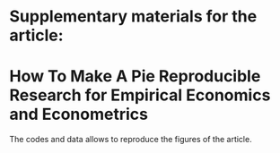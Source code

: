 # Supplementary materials for the article: 
# How To Make A Pie Reproducible Research for Empirical Economics and Econometrics

The codes and data allows to reproduce the figures of the article.
